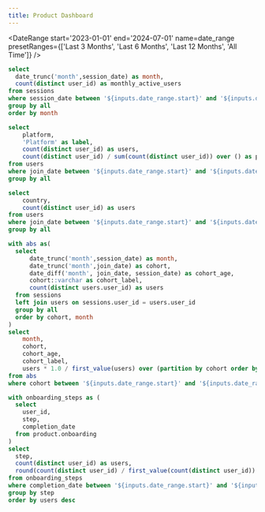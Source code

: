 ```yaml
---
title: Product Dashboard
---
```



<DateRange
  start='2023-01-01'
  end='2024-07-01'
  name=date_range
  presetRanges={['Last 3 Months', 'Last 6 Months', 'Last 12 Months', 'All Time']}
/>

```sql monthly_active_users
select 
  date_trunc('month',session_date) as month,
  count(distinct user_id) as monthly_active_users
from sessions
where session_date between '${inputs.date_range.start}' and '${inputs.date_range.end}'
group by all
order by month
```



```sql users_by_platform
select 
    platform,
    'Platform' as label,
    count(distinct user_id) as users,
    count(distinct user_id) / sum(count(distinct user_id)) over () as pct_users
from users
where join_date between '${inputs.date_range.start}' and '${inputs.date_range.end}'
group by all
```


```sql users_by_country
select 
    country,
    count(distinct user_id) as users
from users
where join_date between '${inputs.date_range.start}' and '${inputs.date_range.end}'
group by all
```

```sql monthly_cohort_retention
with abs as(
  select 
      date_trunc('month',session_date) as month,
      date_trunc('month',join_date) as cohort,
      date_diff('month', join_date, session_date) as cohort_age,
      cohort::varchar as cohort_label,
      count(distinct users.user_id) as users
  from sessions
  left join users on sessions.user_id = users.user_id
  group by all
  order by cohort, month
)
select 
    month,
    cohort,
    cohort_age,
    cohort_label,
    users * 1.0 / first_value(users) over (partition by cohort order by cohort_age) as retention
from abs
where cohort between '${inputs.date_range.start}' and '${inputs.date_range.end}'
```

<Grid cols=2>

<AreaChart
  data={monthly_active_users}
  x=month
  y=monthly_active_users
  title='Monthly Active Users'
/>

<LineChart
  data={monthly_cohort_retention} 
  x=cohort_age
  y=retention
  yFmt=pct0
  yMin=0
  yMax=1
  series=cohort_label
  title='Monthly Cohort Retention'
/>

</Grid>



<AreaMap
  data={users_by_country}
  geoJsonUrl=https://d2ad6b4ur7yvpq.cloudfront.net/naturalearth-3.3.0/ne_50m_admin_0_countries.geojson
  geoId=iso_a2
  areaCol=country
  value=users
  startingZoom=2
  height=400
  title='Users by Country'
/>



```sql funnel
with onboarding_steps as (
  select
    user_id,
    step,
    completion_date
  from product.onboarding
)
select
  step,
  count(distinct user_id) as users,
  round(count(distinct user_id) / first_value(count(distinct user_id)) over (order by users desc),3) as pct_users
from onboarding_steps
where completion_date between '${inputs.date_range.start}' and '${inputs.date_range.end}'
group by step
order by users desc
```

<Grid cols=2>

<BarChart
  data={users_by_platform}
  x=label
  y=pct_users
  yMax=1.15
  yGridlines=false
  yAxisLabels=false
  yFmt=pct1
  series=platform
  title='Users by Platform'
  swapXY
  labels
/>

<FunnelChart
  data={funnel}
  nameCol=step
  valueCol=pct_users
  valueFmt=pct1
  title='Onboarding Funnel'
/>

</Grid>

